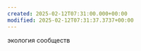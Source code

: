 ```yaml
---
created: 2025-02-12T07:31:00.000+00:00
modified: 2025-02-12T07:31:37.3737+00:00
---
```

экология сообществ